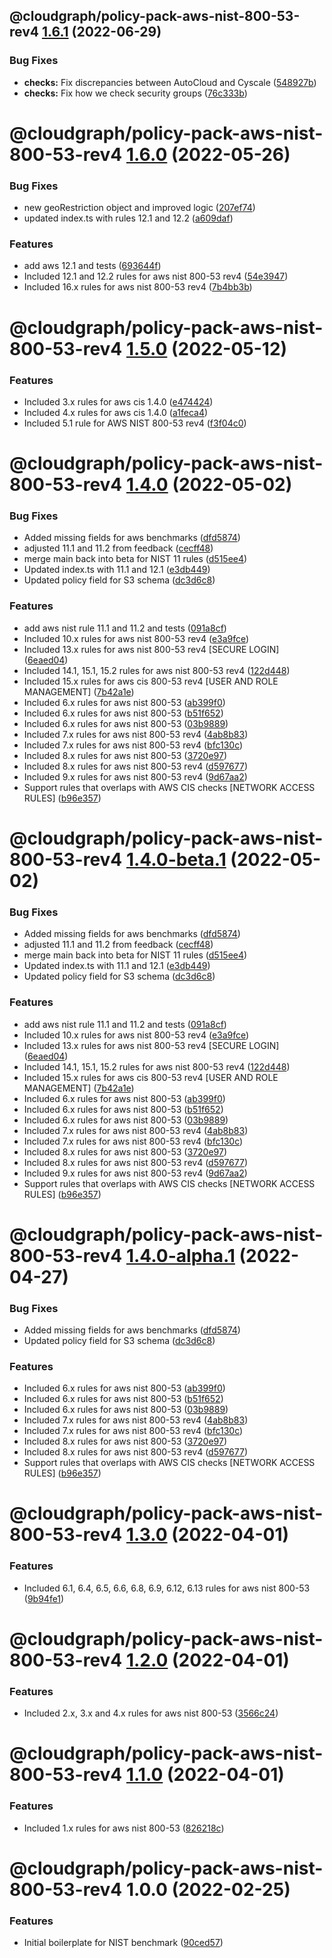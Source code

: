 ## @cloudgraph/policy-pack-aws-nist-800-53-rev4 [1.6.1](https://github.com/cloudgraphdev/cloudgraph-policy-packs/compare/@cloudgraph/policy-pack-aws-nist-800-53-rev4@1.6.0...@cloudgraph/policy-pack-aws-nist-800-53-rev4@1.6.1) (2022-06-29)


### Bug Fixes

* **checks:** Fix discrepancies between AutoCloud and Cyscale ([548927b](https://github.com/cloudgraphdev/cloudgraph-policy-packs/commit/548927b468f1cec096cb7e6c853a2968506368c6))
* **checks:** Fix how we check security groups ([76c333b](https://github.com/cloudgraphdev/cloudgraph-policy-packs/commit/76c333ba2b083826d2348d964d1a1ae3fc733711))

# @cloudgraph/policy-pack-aws-nist-800-53-rev4 [1.6.0](https://github.com/cloudgraphdev/cloudgraph-policy-packs/compare/@cloudgraph/policy-pack-aws-nist-800-53-rev4@1.5.0...@cloudgraph/policy-pack-aws-nist-800-53-rev4@1.6.0) (2022-05-26)


### Bug Fixes

* new geoRestriction object and improved logic ([207ef74](https://github.com/cloudgraphdev/cloudgraph-policy-packs/commit/207ef74f79861ac84654365a274fa9722639dbeb))
* updated index.ts with rules 12.1 and 12.2 ([a609daf](https://github.com/cloudgraphdev/cloudgraph-policy-packs/commit/a609dafcc5e476252b7490e540ac75b958e35240))


### Features

* add aws 12.1 and tests ([693644f](https://github.com/cloudgraphdev/cloudgraph-policy-packs/commit/693644f9c7790e06732552e960885dfcb9a9a63b))
* Included 12.1 and 12.2 rules for aws nist 800-53 rev4 ([54e3947](https://github.com/cloudgraphdev/cloudgraph-policy-packs/commit/54e3947cafb90516a1c443885e9407e36cda6ce5))
* Included 16.x rules for aws nist 800-53 rev4 ([7b4bb3b](https://github.com/cloudgraphdev/cloudgraph-policy-packs/commit/7b4bb3b793327112ad15af5ddd1876de6d5d8051))

# @cloudgraph/policy-pack-aws-nist-800-53-rev4 [1.5.0](https://github.com/cloudgraphdev/cloudgraph-policy-packs/compare/@cloudgraph/policy-pack-aws-nist-800-53-rev4@1.4.0...@cloudgraph/policy-pack-aws-nist-800-53-rev4@1.5.0) (2022-05-12)


### Features

* Included 3.x rules for aws cis 1.4.0 ([e474424](https://github.com/cloudgraphdev/cloudgraph-policy-packs/commit/e47442484dcc62ce87ec623bf9208dade74af678))
* Included 4.x rules for aws cis 1.4.0 ([a1feca4](https://github.com/cloudgraphdev/cloudgraph-policy-packs/commit/a1feca47e0512f995c77e5ba12c83d77e2f69d0d))
* Included 5.1 rule for AWS NIST 800-53 rev4 ([f3f04c0](https://github.com/cloudgraphdev/cloudgraph-policy-packs/commit/f3f04c01566e1f14339db50daf39d7b6ab0f9651))

# @cloudgraph/policy-pack-aws-nist-800-53-rev4 [1.4.0](https://github.com/cloudgraphdev/cloudgraph-policy-packs/compare/@cloudgraph/policy-pack-aws-nist-800-53-rev4@1.3.0...@cloudgraph/policy-pack-aws-nist-800-53-rev4@1.4.0) (2022-05-02)


### Bug Fixes

* Added missing fields for aws benchmarks ([dfd5874](https://github.com/cloudgraphdev/cloudgraph-policy-packs/commit/dfd5874e7d015ec5e6ab82fc419faf82a0b8cd4b))
* adjusted 11.1 and 11.2 from feedback ([cecff48](https://github.com/cloudgraphdev/cloudgraph-policy-packs/commit/cecff48c48c4d3f025c2c84aab3313de6f743b1f))
* merge main back into beta for NIST 11 rules ([d515ee4](https://github.com/cloudgraphdev/cloudgraph-policy-packs/commit/d515ee4ecaf49f08c3ec95633a7f460a56edf703))
* Updated index.ts with 11.1 and 12.1 ([e3db449](https://github.com/cloudgraphdev/cloudgraph-policy-packs/commit/e3db449944ddc5060109a581bae5240963b7bb3b))
* Updated policy field for S3 schema ([dc3d6c8](https://github.com/cloudgraphdev/cloudgraph-policy-packs/commit/dc3d6c8b4b7e22ba58c1394d0b64e866ab3de519))


### Features

* add aws nist rule 11.1 and 11.2 and tests ([091a8cf](https://github.com/cloudgraphdev/cloudgraph-policy-packs/commit/091a8cf91b725dfeaadad36a1eeafd5e8956aa1a))
* Included 10.x rules for aws nist 800-53 rev4 ([e3a9fce](https://github.com/cloudgraphdev/cloudgraph-policy-packs/commit/e3a9fceecf99ce1ea93054566385f84c1d8400e7))
* Included 13.x rules for aws nist 800-53 rev4 [SECURE LOGIN] ([6eaed04](https://github.com/cloudgraphdev/cloudgraph-policy-packs/commit/6eaed046fa30d374a56ac4f5ca52f55bd7b8388b))
* Included 14.1, 15.1, 15.2 rules for aws nist 800-53 rev4 ([122d448](https://github.com/cloudgraphdev/cloudgraph-policy-packs/commit/122d4481863db5d6cd6bdd94ca7e3b1b625b886b))
* Included 15.x rules for aws cis 800-53 rev4 [USER AND ROLE MANAGEMENT] ([7b42a1e](https://github.com/cloudgraphdev/cloudgraph-policy-packs/commit/7b42a1e2db4b4ab4e4955315261f36c8f03f150f))
* Included 6.x rules for aws nist 800-53 ([ab399f0](https://github.com/cloudgraphdev/cloudgraph-policy-packs/commit/ab399f01ba04db767d71a49d4b74d6c0b24923ba))
* Included 6.x rules for aws nist 800-53 ([b51f652](https://github.com/cloudgraphdev/cloudgraph-policy-packs/commit/b51f6522e7721928ea8dc30d009ac5530f6e86eb))
* Included 6.x rules for aws nist 800-53 ([03b9889](https://github.com/cloudgraphdev/cloudgraph-policy-packs/commit/03b9889416e58165214b12fd772c116ce971644b))
* Included 7.x rules for aws nist 800-53 rev4 ([4ab8b83](https://github.com/cloudgraphdev/cloudgraph-policy-packs/commit/4ab8b834f08cec9558d339d0f4540b9146adfe8c))
* Included 7.x rules for aws nist 800-53 rev4 ([bfc130c](https://github.com/cloudgraphdev/cloudgraph-policy-packs/commit/bfc130c587e206cebf1784e14a1b9e43f900a47c))
* Included 8.x rules for aws nist 800-53 ([3720e97](https://github.com/cloudgraphdev/cloudgraph-policy-packs/commit/3720e976e70196277186a764becb663d9afc39b2))
* Included 8.x rules for aws nist 800-53 rev4 ([d597677](https://github.com/cloudgraphdev/cloudgraph-policy-packs/commit/d5976779f8a803cfd5c831ffb769d10065c62374))
* Included 9.x rules for aws nist 800-53 rev4 ([9d67aa2](https://github.com/cloudgraphdev/cloudgraph-policy-packs/commit/9d67aa2f203e2356152160ec0d27568cd0b80650))
* Support rules that overlaps with AWS CIS checks [NETWORK ACCESS RULES] ([b96e357](https://github.com/cloudgraphdev/cloudgraph-policy-packs/commit/b96e357099696691f61f06a2d484be7c2f6c7c22))

# @cloudgraph/policy-pack-aws-nist-800-53-rev4 [1.4.0-beta.1](https://github.com/cloudgraphdev/cloudgraph-policy-packs/compare/@cloudgraph/policy-pack-aws-nist-800-53-rev4@1.3.0...@cloudgraph/policy-pack-aws-nist-800-53-rev4@1.4.0-beta.1) (2022-05-02)


### Bug Fixes

* Added missing fields for aws benchmarks ([dfd5874](https://github.com/cloudgraphdev/cloudgraph-policy-packs/commit/dfd5874e7d015ec5e6ab82fc419faf82a0b8cd4b))
* adjusted 11.1 and 11.2 from feedback ([cecff48](https://github.com/cloudgraphdev/cloudgraph-policy-packs/commit/cecff48c48c4d3f025c2c84aab3313de6f743b1f))
* merge main back into beta for NIST 11 rules ([d515ee4](https://github.com/cloudgraphdev/cloudgraph-policy-packs/commit/d515ee4ecaf49f08c3ec95633a7f460a56edf703))
* Updated index.ts with 11.1 and 12.1 ([e3db449](https://github.com/cloudgraphdev/cloudgraph-policy-packs/commit/e3db449944ddc5060109a581bae5240963b7bb3b))
* Updated policy field for S3 schema ([dc3d6c8](https://github.com/cloudgraphdev/cloudgraph-policy-packs/commit/dc3d6c8b4b7e22ba58c1394d0b64e866ab3de519))


### Features

* add aws nist rule 11.1 and 11.2 and tests ([091a8cf](https://github.com/cloudgraphdev/cloudgraph-policy-packs/commit/091a8cf91b725dfeaadad36a1eeafd5e8956aa1a))
* Included 10.x rules for aws nist 800-53 rev4 ([e3a9fce](https://github.com/cloudgraphdev/cloudgraph-policy-packs/commit/e3a9fceecf99ce1ea93054566385f84c1d8400e7))
* Included 13.x rules for aws nist 800-53 rev4 [SECURE LOGIN] ([6eaed04](https://github.com/cloudgraphdev/cloudgraph-policy-packs/commit/6eaed046fa30d374a56ac4f5ca52f55bd7b8388b))
* Included 14.1, 15.1, 15.2 rules for aws nist 800-53 rev4 ([122d448](https://github.com/cloudgraphdev/cloudgraph-policy-packs/commit/122d4481863db5d6cd6bdd94ca7e3b1b625b886b))
* Included 15.x rules for aws cis 800-53 rev4 [USER AND ROLE MANAGEMENT] ([7b42a1e](https://github.com/cloudgraphdev/cloudgraph-policy-packs/commit/7b42a1e2db4b4ab4e4955315261f36c8f03f150f))
* Included 6.x rules for aws nist 800-53 ([ab399f0](https://github.com/cloudgraphdev/cloudgraph-policy-packs/commit/ab399f01ba04db767d71a49d4b74d6c0b24923ba))
* Included 6.x rules for aws nist 800-53 ([b51f652](https://github.com/cloudgraphdev/cloudgraph-policy-packs/commit/b51f6522e7721928ea8dc30d009ac5530f6e86eb))
* Included 6.x rules for aws nist 800-53 ([03b9889](https://github.com/cloudgraphdev/cloudgraph-policy-packs/commit/03b9889416e58165214b12fd772c116ce971644b))
* Included 7.x rules for aws nist 800-53 rev4 ([4ab8b83](https://github.com/cloudgraphdev/cloudgraph-policy-packs/commit/4ab8b834f08cec9558d339d0f4540b9146adfe8c))
* Included 7.x rules for aws nist 800-53 rev4 ([bfc130c](https://github.com/cloudgraphdev/cloudgraph-policy-packs/commit/bfc130c587e206cebf1784e14a1b9e43f900a47c))
* Included 8.x rules for aws nist 800-53 ([3720e97](https://github.com/cloudgraphdev/cloudgraph-policy-packs/commit/3720e976e70196277186a764becb663d9afc39b2))
* Included 8.x rules for aws nist 800-53 rev4 ([d597677](https://github.com/cloudgraphdev/cloudgraph-policy-packs/commit/d5976779f8a803cfd5c831ffb769d10065c62374))
* Included 9.x rules for aws nist 800-53 rev4 ([9d67aa2](https://github.com/cloudgraphdev/cloudgraph-policy-packs/commit/9d67aa2f203e2356152160ec0d27568cd0b80650))
* Support rules that overlaps with AWS CIS checks [NETWORK ACCESS RULES] ([b96e357](https://github.com/cloudgraphdev/cloudgraph-policy-packs/commit/b96e357099696691f61f06a2d484be7c2f6c7c22))

# @cloudgraph/policy-pack-aws-nist-800-53-rev4 [1.4.0-alpha.1](https://github.com/cloudgraphdev/cloudgraph-policy-packs/compare/@cloudgraph/policy-pack-aws-nist-800-53-rev4@1.3.0...@cloudgraph/policy-pack-aws-nist-800-53-rev4@1.4.0-alpha.1) (2022-04-27)


### Bug Fixes

* Added missing fields for aws benchmarks ([dfd5874](https://github.com/cloudgraphdev/cloudgraph-policy-packs/commit/dfd5874e7d015ec5e6ab82fc419faf82a0b8cd4b))
* Updated policy field for S3 schema ([dc3d6c8](https://github.com/cloudgraphdev/cloudgraph-policy-packs/commit/dc3d6c8b4b7e22ba58c1394d0b64e866ab3de519))


### Features

* Included 6.x rules for aws nist 800-53 ([ab399f0](https://github.com/cloudgraphdev/cloudgraph-policy-packs/commit/ab399f01ba04db767d71a49d4b74d6c0b24923ba))
* Included 6.x rules for aws nist 800-53 ([b51f652](https://github.com/cloudgraphdev/cloudgraph-policy-packs/commit/b51f6522e7721928ea8dc30d009ac5530f6e86eb))
* Included 6.x rules for aws nist 800-53 ([03b9889](https://github.com/cloudgraphdev/cloudgraph-policy-packs/commit/03b9889416e58165214b12fd772c116ce971644b))
* Included 7.x rules for aws nist 800-53 rev4 ([4ab8b83](https://github.com/cloudgraphdev/cloudgraph-policy-packs/commit/4ab8b834f08cec9558d339d0f4540b9146adfe8c))
* Included 7.x rules for aws nist 800-53 rev4 ([bfc130c](https://github.com/cloudgraphdev/cloudgraph-policy-packs/commit/bfc130c587e206cebf1784e14a1b9e43f900a47c))
* Included 8.x rules for aws nist 800-53 ([3720e97](https://github.com/cloudgraphdev/cloudgraph-policy-packs/commit/3720e976e70196277186a764becb663d9afc39b2))
* Included 8.x rules for aws nist 800-53 rev4 ([d597677](https://github.com/cloudgraphdev/cloudgraph-policy-packs/commit/d5976779f8a803cfd5c831ffb769d10065c62374))
* Support rules that overlaps with AWS CIS checks [NETWORK ACCESS RULES] ([b96e357](https://github.com/cloudgraphdev/cloudgraph-policy-packs/commit/b96e357099696691f61f06a2d484be7c2f6c7c22))

# @cloudgraph/policy-pack-aws-nist-800-53-rev4 [1.3.0](https://gitlab.com/auto-cloud/cloudgraph/policy-packs/compare/@cloudgraph/policy-pack-aws-nist-800-53-rev4@1.2.0...@cloudgraph/policy-pack-aws-nist-800-53-rev4@1.3.0) (2022-04-01)


### Features

* Included 6.1, 6.4, 6.5, 6.6, 6.8, 6.9, 6.12, 6.13 rules for aws nist 800-53 ([9b94fe1](https://gitlab.com/auto-cloud/cloudgraph/policy-packs/commit/9b94fe1e5123aabcabc7e58681f825d2bd16455b))

# @cloudgraph/policy-pack-aws-nist-800-53-rev4 [1.2.0](https://gitlab.com/auto-cloud/cloudgraph/policy-packs/compare/@cloudgraph/policy-pack-aws-nist-800-53-rev4@1.1.0...@cloudgraph/policy-pack-aws-nist-800-53-rev4@1.2.0) (2022-04-01)


### Features

* Included 2.x, 3.x and 4.x rules for aws nist 800-53 ([3566c24](https://gitlab.com/auto-cloud/cloudgraph/policy-packs/commit/3566c243c95f08cde36e674871897b1a27712e23))

# @cloudgraph/policy-pack-aws-nist-800-53-rev4 [1.1.0](https://gitlab.com/auto-cloud/cloudgraph/policy-packs/compare/@cloudgraph/policy-pack-aws-nist-800-53-rev4@1.0.0...@cloudgraph/policy-pack-aws-nist-800-53-rev4@1.1.0) (2022-04-01)


### Features

* Included 1.x rules for aws nist 800-53 ([826218c](https://gitlab.com/auto-cloud/cloudgraph/policy-packs/commit/826218c91a7c150f21b78828e20cbfcf6a39564e))

# @cloudgraph/policy-pack-aws-nist-800-53-rev4 1.0.0 (2022-02-25)


### Features

* Initial boilerplate for NIST benchmark ([90ced57](https://gitlab.com/auto-cloud/cloudgraph/policy-packs/commit/90ced57ea8a0153cbee3e49d7be3d0b7c01a6d0d))
